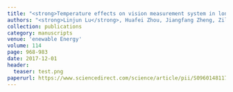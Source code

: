 ```yaml
---
title: "<strong>Temperature effects on vision measurement system in long-term continuous monitoring of displacement</strong>"
authors: "<strong>Linjun Lu</strong>, Huafei Zhou, Jiangfang Zheng, Ziling Xie, Linjun Lu, Yiqing Ni, JM Ko"
collection: publications
category: manuscripts
venue: 'enewable Energy'
volume: 114
page: 968-983
date: 2017-12-01
header:
  teaser: test.png
paperurl: https://www.sciencedirect.com/science/article/pii/S0960148117307310
---
```

